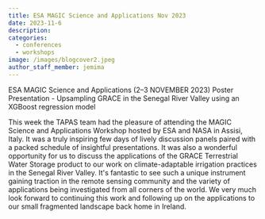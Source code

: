 ```yaml
---
title: ESA MAGIC Science and Applications Nov 2023
date: 2023-11-6
description:
categories:
  - conferences
  - workshops
image: /images/blogcover2.jpeg
author_staff_member: jemima
---
```



ESA MAGIC Science and Applications (2–3 NOVEMBER 2023)
Poster Presentation - Upsampling GRACE in the Senegal River Valley using an XGBoost regression model

This week the TAPAS team had the pleasure of attending the MAGIC Science and Applications Workshop hosted by ESA and NASA in Assisi, Italy. It was a truly inspiring few days of lively discussion panels paired with a packed schedule of insightful presentations. It was also a wonderful opportunity for us to discuss the applications of the GRACE Terrestrial Water Storage product to our work on climate-adaptable irrigation practices in the Senegal River Valley. It's fantastic to see such a unique instrument gaining traction in the remote sensing community and the variety of applications being investigated from all corners of the world. We very much look forward to continuing this work and following up on the applications to our small fragmented landscape back home in Ireland.
